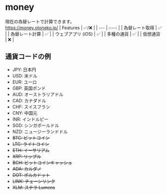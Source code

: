 # money
現在の為替レートで計算できます。<br>
https://money.otoneko.jp/
| Features | ✅/❌ |
| --- | :---: |
| 為替レート取得 | ✅ |
| 為替レート計算 | ✅ |
| ウェブアプリ (iOS) | ✅ |
| 多種の通貨 | ✅ |
| 仮想通貨 | ❌ |

## 通貨コードの例
- JPY: 日本円
- USD: 米ドル
- EUR: ユーロ
- GBP: 英国ポンド
- AUD: オーストラリアドル
- CAD: カナダドル
- CHF: スイスフラン
- CNY: 中国元
- INR: インドルピー
- SGD: シンガポールドル
- NZD: ニュージーランドドル
- ~~BTC: ビットコイン~~
- ~~LTC: ライトコイン~~
- ~~ETH: イーサリアム~~
- ~~XRP: リップル~~
- ~~BCH: ビットコインキャッシュ~~
- ~~ADA: カルダノ~~
- ~~DOT: ポルカドット~~
- ~~LINK: チェーンリンク~~
- ~~XLM: ステラ Lumens~~
